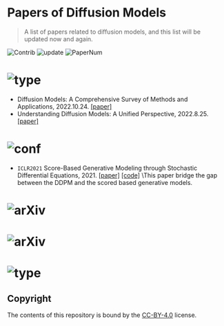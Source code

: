 # Papers of Diffusion Models

> A list of papers related to diffusion models, and this list will be updated now and again.

<img src="https://img.shields.io/badge/Contributions-Welcome-278ea5" alt="Contrib"/> <img src="https://img.shields.io/badge/Last%20Update-2023--03--11-success" alt="update"/> <img src="https://img.shields.io/badge/Number%20of%20Papers-177-2D333B" alt="PaperNum"/>

# <img src="https://img.shields.io/badge/Paper%20Type-Survey-informational" alt="type"/>

- Diffusion Models: A Comprehensive Survey of Methods and Applications, 2022.10.24. [[paper]](https://arxiv.org/abs/2209.00796)
- Understanding Diffusion Models: A Unified Perspective, 2022.8.25. [[paper]](https://arxiv.org/abs/2208.11970)

# <img src="https://img.shields.io/badge/Paper%20Type-Milestone-red" alt="conf"/>

- `ICLR2021` Score-Based Generative Modeling through Stochastic Differential Equations, 2021. [[paper]](https://arxiv.org/abs/2011.13456) [[code]](https://github.com/yang-song/score_sde) \\This paper bridge the gap between the DDPM and the scored based generative models.

# <img src="https://img.shields.io/badge/Paper%20Type-Applications-brightgreen" alt="arXiv"/>

# <img src="https://img.shields.io/badge/Paper%20Type-Theoretical-ff69bf" alt="arXiv"/>

# <img src="https://img.shields.io/badge/Paper%20Type-Comprehensive-FFD700" alt="type"/>

## Copyright

The contents of this repository is bound by the [CC-BY-4.0](https://creativecommons.org/licenses/by/4.0/) license.
